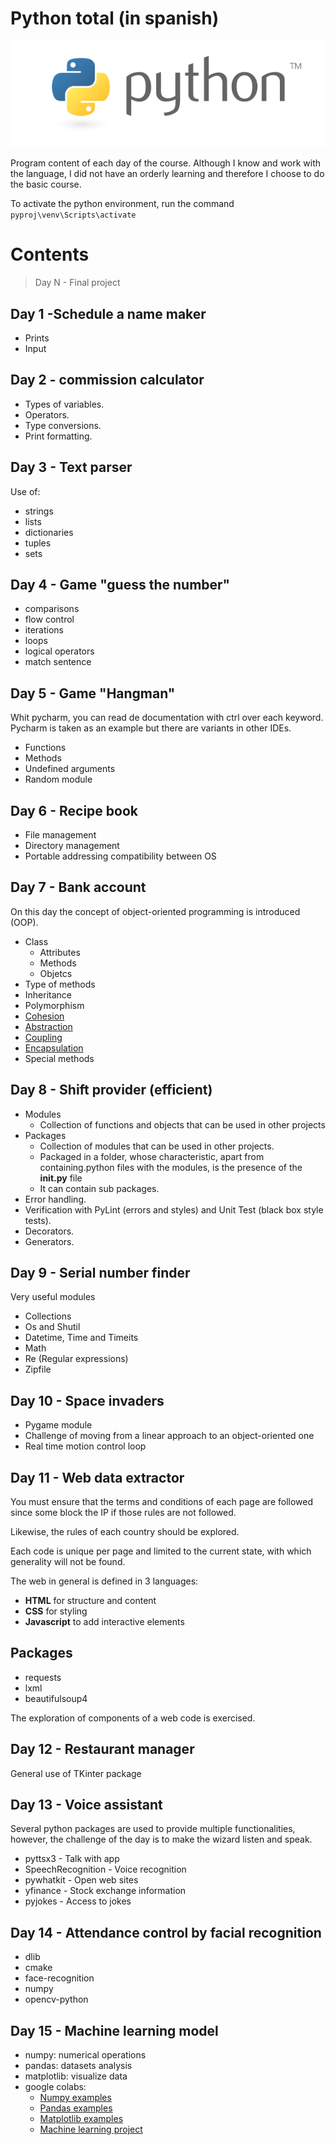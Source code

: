 # Python total (in spanish)

![py](python.jpg)

Program content of each day of the course. 
Although I know and work with the language, I did not have an orderly learning and therefore I choose to do the basic course.

To activate the python environment, run the command ```pyproj\venv\Scripts\activate```

# Contents 
> Day N - Final project

## Day 1 -Schedule a name maker
- Prints 
- Input

## Day 2 - commission calculator
- Types of variables. 
- Operators. 
- Type conversions. 
- Print formatting.

## Day 3 - Text parser
Use of:
- strings
- lists
- dictionaries
- tuples
- sets

## Day 4 - Game "guess the number"
- comparisons
- flow control
- iterations
- loops
- logical operators
- match sentence


## Day 5 - Game "Hangman"
Whit pycharm, you can read de documentation with ctrl over each keyword.
Pycharm is taken as an example but there are variants in other IDEs.

- Functions
- Methods
- Undefined arguments
- Random module

## Day 6 - Recipe book
- File management
- Directory management
- Portable addressing compatibility between OS

## Day 7 - Bank account
On this day the concept of object-oriented programming is introduced (OOP).
- Class
    - Attributes
    - Methods
    - Objetcs
- Type of methods
- Inheritance
- Polymorphism
- [Cohesion](https://escueladirecta-blog.blogspot.com/2021/09/cohesion-pilares-de-la-programacion.html)
- [Abstraction](https://escueladirecta-blog.blogspot.com/2021/10/acoplamiento-pilares-de-la-programacion.html)
- [Coupling](https://escueladirecta-blog.blogspot.com/2021/10/abstraccion-pilares-de-la-programacion.html)
- [Encapsulation](https://escueladirecta-blog.blogspot.com/2021/10/encapsulamiento-pilares-de-la.html)
- Special methods

## Day 8 - Shift provider (efficient)
- Modules
    - Collection of functions and objects that can be used in other projects
- Packages
    - Collection of modules that can be used in other projects.
    - Packaged in a folder, whose characteristic, apart from containing.python files with the modules, is the presence of the **__init__.py** file
    - It can contain sub packages.
- Error handling.
- Verification with PyLint (errors and styles) and Unit Test (black box style tests).
- Decorators.
- Generators.

## Day 9 - Serial number finder
Very useful modules
- Collections
- Os and Shutil
- Datetime, Time and Timeits
- Math
- Re (Regular expressions)
- Zipfile

## Day 10 - Space invaders
- Pygame module
- Challenge of moving from a linear approach to an object-oriented one
- Real time motion control loop

## Day 11 - Web data extractor
You must ensure that the terms and conditions of each page are followed since some block the IP if those rules are not followed.

Likewise, the rules of each country should be explored.

Each code is unique per page and limited to the current state, with which generality will not be found.

The web in general is defined in 3 languages:
- __HTML__ for structure and content
- __CSS__ for styling
- __Javascript__ to add interactive elements

## Packages
- requests
- lxml
- beautifulsoup4

The exploration of components of a web code is exercised.

## Day 12 - Restaurant manager
General use of TKinter package

## Day 13 - Voice assistant
Several python packages are used to provide multiple functionalities, however, the challenge of the day is to make the wizard listen and speak.

- pyttsx3 - Talk with app
- SpeechRecognition - Voice recognition
- pywhatkit - Open web sites
- yfinance - Stock exchange information
- pyjokes - Access to jokes

## Day 14 - Attendance control by facial recognition

- dlib
- cmake
- face-recognition
- numpy
- opencv-python

## Day 15 - Machine learning model

- numpy: numerical operations
- pandas: datasets analysis 
- matplotlib: visualize data
- google colabs:
    - [Numpy examples](https://drive.google.com/file/d/17GeyCV7Kwh60ywyLMNSS3yXCX8404t_m/view?usp=sharing)
    - [Pandas examples](https://drive.google.com/file/d/1DDkVuMPMnM2YyW423AcOc1uqQKF-KUBy/view?usp=sharing)
    - [Matplotlib examples](https://colab.research.google.com/drive/1wGgq9xIy2ia3zHG9_fpTgbM7vT9JaSmC?usp=sharing)
    - [Machine learning project](https://colab.research.google.com/drive/1ftQQAFX4niQ_VDiWOqGtbNJup-AIngno?usp=sharing)
